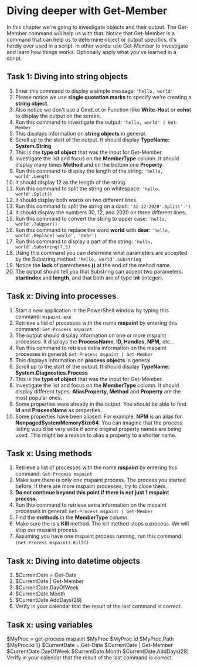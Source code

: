 # Diving deeper with Get-Member
In this chapter we're going to investigate objects and their output. The Get-Member command will help us with that. Notice that Get-Member is a command that can help us to determine object or output specifics, it's hardly ever used in a script. In other words: use Get-Member to investigate and learn how things works. Optionally apply what you've learned in a script.

## Task 1: Diving into string objects
1. Enter this command to display a simple message: ```'hello, world'```
1. Please notice we use **single quotation marks** to specify we're creating a **string object**.
1. Also notice we don't use a CmdLet or Function (like **Write-Host** or **echo**) to display the output on the screen.
1. Run this command to investigate the output: ```'hello, world' | Get-Member```
1. This displays information on **string objects** in general.
1. Scroll up to the start of the output. It should display **TypeName: System.String**
1. This is the **type of object** that was the input for Get-Member.
1. Investigate the list and focus on the **MemberType** column. It should display many times **Method** and on the bottom one **Property**.
1. Run this command to display the length of the string: ```'hello, world'.Length```
1. It should display 12 as the length of the string.
1. Run this command to split the string on whitespace: ```'hello, world'.Split()```
1. It should display both words on two different lines.
1. Run this command to split the string on a dash: ```'31-12-2020'.Split('-')```
1. It should display the numbers 30, 12, and 2020 on three different lines.
1. Run this command to convert the string to upper case: ```'hello, world'.ToUpper()```
1. Run this command to replace the word **world** with **dear**: ```'hello, world'.Replace('world', 'dear')```
1. Run this command to display a part of the string: ```'hello, world'.Substring(7,5)```
1. Using this command you can determine what parameters are accepted by the Substring method: ```'hello, world'.Substring```
1. Notice the **lack** of parentheses **()** at the end of the mehod name.
1. The output should tell you that Substring can accept two parameters: **startIndex** and **length**, and that both are of type **int** (integer).

## Task x: Diving into processes
1. Start a new application in the PowerShell window by typing this command: ```mspaint.exe```
1. Retrieve a list of processes with the name **mspaint** by entering this command: ```Get-Process mspaint```
1. The output should display information on one or more mspaint processes. It displays the **ProcessName, ID, Handles, NPM,** etc...
1. Run this command to retrieve extra information on the mspaint processes in general: ```Get-Process mspaint | Get-Member```
1. This displays information on **process objects** in general.
1. Scroll up to the start of the output. It should display **TypeName: System.Diagnostics.Process**
1. This is the **type of object** that was the input for Get-Member.
1. Investigate the list and focus on the **MemberType** column. It should display different types: **AliasProperty, Method** and **Property** are the most popular ones.
1. Some properties were already in the output. You should be able to find **Id** and **ProcessName** as properties.
1. Some properties have been aliased. For example, **NPM** is an alias for **NonpagedSystemMemorySize64**. You can imagine that the process listing would be very wide if some original property names are being used. This might be a reason to alias a property to a shorter name.


## Task x: Using methods
1. Retrieve a list of processes with the name **mspaint** by entering this command: ```Get-Process mspaint```
1. Make sure there is only one mspaint process. The process you started before. If there are more mspaint processes, try to close them.
1. **Do not continue beyond this point if there is not just 1 mspaint process.**
1. Run this command to retrieve extra information on the mspaint processes in general: ```Get-Process mspaint | Get-Member```
1. Find the **methods** in the **MemberType** column.
1. Make sure the is a **Kill** method. The kill method stops a process. We will stop our mspaint process.
1. Assuming you have one mspaint process running, run this command: ```(Get-Process mspaint).Kill()```


## Task x: Diving into datetime objects
1. $CurrentDate = Get-Date
1. $CurrentDate | Get-Member
1. $CurrentDate.DayOfWeek
1. $CurrentDate.Month
1. $CurrentDate.AddDays(28)
1. Verify in your calendar that the result of the last command is correct.


## Task x: using variables
$MyProc = get-process mspaint
$MyProc
$MyProc.Id
$MyProc.Path
$MyProc.kill()
$CurrentDate = Get-Date
$CurrentDate | Get-Member
$CurrentDate.DayOfWeek
$CurrentDate.Month
$CurrentDate.AddDays(28)
Verify in your calendar that the result of the last command is correct.
